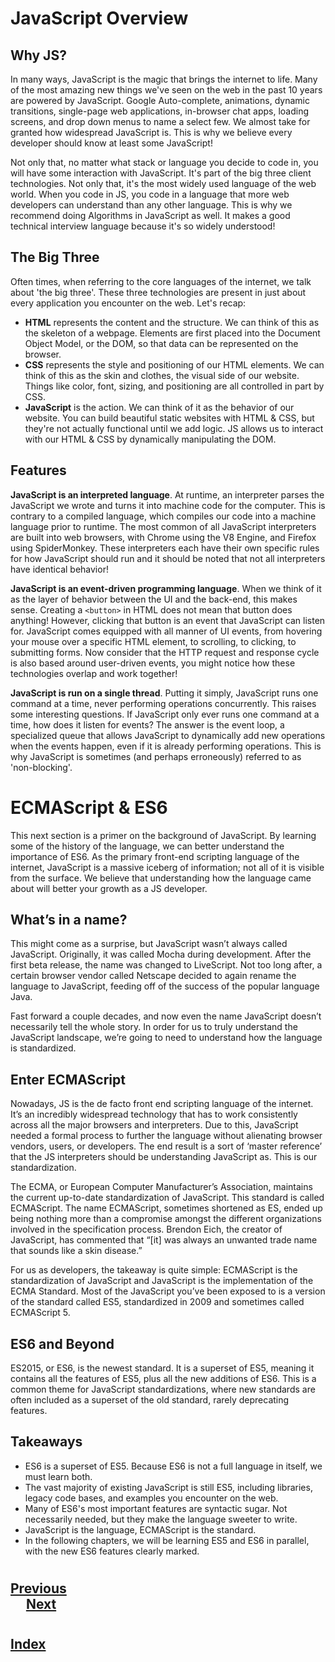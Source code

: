 # JavaScript Overview
## Why JS?
In many ways, JavaScript is the magic that brings the internet to life. Many of the most amazing new things we've seen on the web in the past 10 years are powered by JavaScript. Google Auto-complete, animations, dynamic transitions, single-page web applications, in-browser chat apps, loading screens, and drop down menus to name a select few. We almost take for granted how widespread JavaScript is. This is why we believe every developer should know at least some JavaScript!

Not only that, no matter what stack or language you decide to code in, you will have some interaction with JavaScript. It's part of the big three client technologies. Not only that, it's the most widely used language of the web world. When you code in JS, you code in a language that more web developers can understand than any other language. This is why we recommend doing Algorithms in JavaScript as well. It makes a good technical interview language because it's so widely understood!

## The Big Three

Often times, when referring to the core languages of the internet, we talk about 'the big three'. These three technologies are present in just about every application you encounter on the web. Let's recap:

*   __HTML__ represents the content and the structure. We can think of this as the skeleton of a webpage. Elements are first placed into the Document Object Model, or the DOM, so that data can be represented on the browser.
*   __CSS__ represents the style and positioning of our HTML elements. We can think of this as the skin and clothes, the visual side of our website. Things like color, font, sizing, and positioning are all controlled in part by CSS.
*   __JavaScript__ is the action. We can think of it as the behavior of our website. You can build beautiful static websites with HTML & CSS, but they're not actually functional until we add logic. JS allows us to interact with our HTML & CSS by dynamically manipulating the DOM.

## Features
__JavaScript is an interpreted language__. At runtime, an interpreter parses the JavaScript we wrote and turns it into machine code for the computer. This is contrary to a compiled language, which compiles our code into a machine language prior to runtime. The most common of all JavaScript interpreters are built into web browsers, with Chrome using the V8 Engine, and Firefox using SpiderMonkey. These interpreters each have their own specific rules for how JavaScript should run and it should be noted that not all interpreters have identical behavior!

__JavaScript is an event-driven programming language__. When we think of it as the layer of behavior between the UI and the back-end, this makes sense. Creating a `<button>` in HTML does not mean that button does anything! However, clicking that button is an event that JavaScript can listen for. JavaScript comes equipped with all manner of UI events, from hovering your mouse over a specific HTML element, to scrolling, to clicking, to submitting forms. Now consider that the HTTP request and response cycle is also based around user-driven events, you might notice how these technologies overlap and work together!

__JavaScript is run on a single thread__. Putting it simply, JavaScript runs one command at a time, never performing operations concurrently. This raises some interesting questions. If JavaScript only ever runs one command at a time, how does it listen for events? The answer is the event loop, a specialized queue that allows JavaScript to dynamically add new operations when the events happen, even if it is already performing operations. This is why JavaScript is sometimes (and perhaps erroneously) referred to as 'non-blocking'.

# ECMAScript & ES6
This next section is a primer on the background of JavaScript. By learning some of the history of the language, we can better understand the importance of ES6. As the primary front-end scripting language of the internet, JavaScript is a massive iceberg of information; not all of it is visible from the surface. We believe that understanding how the language came about will better your growth as a JS developer.

## What’s in a name?
This might come as a surprise, but JavaScript wasn’t always called JavaScript. Originally, it was called Mocha during development. After the first beta release, the name was changed to LiveScript. Not too long after, a certain browser vendor called Netscape decided to again rename the language to JavaScript, feeding off of the success of the popular language Java.

Fast forward a couple decades, and now even the name JavaScript doesn’t necessarily tell the whole story. In order for us to truly understand the JavaScript landscape, we’re going to need to understand how the language is standardized.

## Enter ECMAScript
Nowadays, JS is the de facto front end scripting language of the internet. It’s an incredibly widespread technology that has to work consistently across all the major browsers and interpreters. Due to this, JavaScript needed a formal process to further the language without alienating browser vendors, users, or developers. The end result is a sort of ‘master reference’ that the JS interpreters should be understanding JavaScript as. This is our standardization.

The ECMA, or European Computer Manufacturer’s Association, maintains the current up-to-date standardization of JavaScript. This standard is called ECMAScript. The name ECMAScript, sometimes shortened as ES, ended up being nothing more than a compromise amongst the different organizations involved in the specification process. Brendon Eich, the creator of JavaScript, has commented that “[it] was always an unwanted trade name that sounds like a skin disease.”

For us as developers, the takeaway is quite simple: ECMAScript is the standardization of JavaScript and JavaScript is the implementation of the ECMA Standard. Most of the JavaScript you’ve been exposed to is a version of the standard called ES5, standardized in 2009 and sometimes called ECMAScript 5.

## ES6 and Beyond
ES2015, or ES6, is the newest standard. It is a superset of ES5, meaning it contains all the features of ES5, plus all the new additions of ES6. This is a common theme for JavaScript standardizations, where new standards are often included as a superset of the old standard, rarely deprecating features.

## Takeaways
*   ES6 is a superset of ES5. Because ES6 is not a full language in itself, we must learn both.
*   The vast majority of existing JavaScript is still ES5, including libraries, legacy code bases, and examples you encounter on the web.
*   Many of ES6's most important features are syntactic sugar. Not necessarily needed, but they make the language sweeter to write.
*   JavaScript is the language, ECMAScript is the standard.
*   In the following chapters, we will be learning ES5 and ES6 in parallel, with the new ES6 features clearly marked.
#
## [Previous](./../002_Node/001_Intro_to_Node.md)<span>&nbsp;&nbsp;&nbsp;&nbsp;&nbsp;&nbsp;&nbsp;&nbsp;&nbsp;&nbsp;&nbsp;&nbsp;&nbsp;&nbsp;&nbsp;&nbsp;&nbsp;&nbsp;&nbsp;&nbsp;&nbsp;&nbsp;&nbsp;&nbsp;&nbsp;&nbsp;&nbsp;&nbsp;&nbsp;&nbsp;&nbsp;&nbsp;&nbsp;&nbsp;&nbsp;&nbsp;&nbsp;&nbsp;&nbsp;&nbsp;&nbsp;&nbsp;&nbsp;&nbsp;&nbsp;&nbsp;&nbsp;&nbsp;&nbsp;&nbsp;&nbsp;&nbsp;&nbsp;&nbsp;&nbsp;&nbsp;&nbsp;&nbsp;&nbsp;&nbsp;&nbsp;&nbsp;&nbsp;&nbsp;&nbsp;&nbsp;&nbsp;&nbsp;&nbsp;&nbsp;&nbsp;&nbsp;&nbsp;&nbsp;&nbsp;&nbsp;&nbsp;&nbsp;&nbsp;&nbsp;&nbsp;&nbsp;&nbsp;&nbsp;&nbsp;&nbsp;&nbsp;</span> [Next](./002_Debuging.md)
#
##  [Index](../../Index.md)